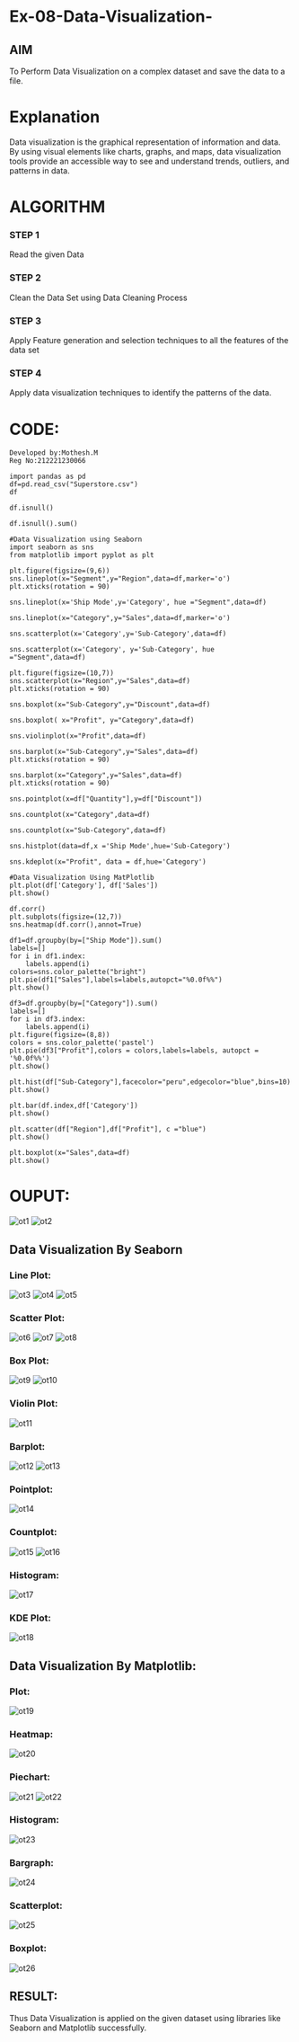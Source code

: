 # Ex-08-Data-Visualization-

## AIM
To Perform Data Visualization on a complex dataset and save the data to a file. 

# Explanation
Data visualization is the graphical representation of information and data. By using visual elements like charts, graphs, and maps, data visualization tools provide an accessible way to see and understand trends, outliers, and patterns in data.

# ALGORITHM
### STEP 1
Read the given Data
### STEP 2
Clean the Data Set using Data Cleaning Process
### STEP 3
Apply Feature generation and selection techniques to all the features of the data set
### STEP 4
Apply data visualization techniques to identify the patterns of the data.


# CODE:
```
Developed by:Mothesh.M
Reg No:212221230066
```
```
import pandas as pd
df=pd.read_csv("Superstore.csv")
df

df.isnull()

df.isnull().sum()

#Data Visualization using Seaborn
import seaborn as sns
from matplotlib import pyplot as plt

plt.figure(figsize=(9,6))
sns.lineplot(x="Segment",y="Region",data=df,marker='o')
plt.xticks(rotation = 90)

sns.lineplot(x='Ship Mode',y='Category', hue ="Segment",data=df)

sns.lineplot(x="Category",y="Sales",data=df,marker='o')

sns.scatterplot(x='Category',y='Sub-Category',data=df)

sns.scatterplot(x='Category', y='Sub-Category', hue ="Segment",data=df)

plt.figure(figsize=(10,7))
sns.scatterplot(x="Region",y="Sales",data=df)
plt.xticks(rotation = 90)

sns.boxplot(x="Sub-Category",y="Discount",data=df)

sns.boxplot( x="Profit", y="Category",data=df)

sns.violinplot(x="Profit",data=df)

sns.barplot(x="Sub-Category",y="Sales",data=df)
plt.xticks(rotation = 90)

sns.barplot(x="Category",y="Sales",data=df)
plt.xticks(rotation = 90)

sns.pointplot(x=df["Quantity"],y=df["Discount"])

sns.countplot(x="Category",data=df)

sns.countplot(x="Sub-Category",data=df)

sns.histplot(data=df,x ='Ship Mode',hue='Sub-Category')

sns.kdeplot(x="Profit", data = df,hue='Category')

#Data Visualization Using MatPlotlib
plt.plot(df['Category'], df['Sales'])
plt.show()

df.corr()
plt.subplots(figsize=(12,7))
sns.heatmap(df.corr(),annot=True)

df1=df.groupby(by=["Ship Mode"]).sum()
labels=[]
for i in df1.index:
    labels.append(i)
colors=sns.color_palette("bright")
plt.pie(df1["Sales"],labels=labels,autopct="%0.0f%%")
plt.show()

df3=df.groupby(by=["Category"]).sum()
labels=[]
for i in df3.index:
    labels.append(i) 
plt.figure(figsize=(8,8))
colors = sns.color_palette('pastel')
plt.pie(df3["Profit"],colors = colors,labels=labels, autopct = '%0.0f%%')
plt.show()

plt.hist(df["Sub-Category"],facecolor="peru",edgecolor="blue",bins=10)
plt.show()

plt.bar(df.index,df['Category'])
plt.show()

plt.scatter(df["Region"],df["Profit"], c ="blue")
plt.show() 

plt.boxplot(x="Sales",data=df)
plt.show()
```

# OUPUT:
![ot1](https://user-images.githubusercontent.com/94170892/172288382-daea6c47-8451-4ff1-ad89-347c2a81403f.jpg)
![ot2](https://user-images.githubusercontent.com/94170892/172288415-cc6bb869-4ea4-4ea1-8de4-3694c7384c24.jpg)

## Data Visualization By Seaborn
### Line Plot:
![ot3](https://user-images.githubusercontent.com/94170892/172288440-0e3359ef-9f5b-40a7-b82d-94fb1f8e3d85.jpg)
![ot4](https://user-images.githubusercontent.com/94170892/172288500-a11295ea-2639-4da2-b7fd-b1c705e11bc5.jpg)
![ot5](https://user-images.githubusercontent.com/94170892/172288532-3583a5da-6c67-4733-8d4e-a5b7bf312f04.jpg)

### Scatter Plot:
![ot6](https://user-images.githubusercontent.com/94170892/172288580-d520458b-ecc9-4926-b92c-713786a5c71d.jpg)
![ot7](https://user-images.githubusercontent.com/94170892/172288630-ab35e1ea-8ced-42e7-9c16-f1a677fb7d80.jpg)
![ot8](https://user-images.githubusercontent.com/94170892/172288641-032f647a-e960-4ec8-9f4d-955cf7b8c531.jpg)

### Box Plot:
![ot9](https://user-images.githubusercontent.com/94170892/172288697-05a97be4-d3bb-495b-968c-defe86e6388c.jpg)
![ot10](https://user-images.githubusercontent.com/94170892/172288711-618f6d95-f7aa-4fb4-aae7-af50bf2d29fe.jpg)

### Violin Plot:
![ot11](https://user-images.githubusercontent.com/94170892/172288754-ac42497d-17d6-455e-b5b8-d7ddb5291368.jpg)

### Barplot:
![ot12](https://user-images.githubusercontent.com/94170892/172288797-7b6538f3-803a-4ec5-917a-af3e8ae294aa.jpg)
![ot13](https://user-images.githubusercontent.com/94170892/172288815-d5490f7a-55f4-4d22-946b-b8fcefff0ae0.jpg)

### Pointplot:
![ot14](https://user-images.githubusercontent.com/94170892/172288883-a8f1b3a3-0fb6-4124-b368-e05af9c84eae.jpg)

### Countplot:
![ot15](https://user-images.githubusercontent.com/94170892/172288916-acf18e63-56ea-47eb-82a5-9b14c71377ca.jpg)
![ot16](https://user-images.githubusercontent.com/94170892/172288951-eb22343b-d5bc-4cf7-9f8b-678417459f5a.jpg)

### Histogram:
![ot17](https://user-images.githubusercontent.com/94170892/172288987-ede47b4e-912a-4b12-81c5-5478933740c0.jpg)

### KDE Plot:
![ot18](https://user-images.githubusercontent.com/94170892/172289024-e504df91-65dc-4f2b-87e5-b01ae69744ba.jpg)

## Data Visualization By Matplotlib:
### Plot:
![ot19](https://user-images.githubusercontent.com/94170892/172289095-11eb25cc-afa3-4b97-b14a-d9343f4b4b77.jpg)

### Heatmap:
![ot20](https://user-images.githubusercontent.com/94170892/172289132-f7888d93-6836-438d-829b-aeff02a6d54b.jpg)

### Piechart:
![ot21](https://user-images.githubusercontent.com/94170892/172289164-296dbbef-810f-4cd6-b45d-328ff4324517.jpg)
![ot22](https://user-images.githubusercontent.com/94170892/172289171-0b83d459-e98d-4464-a494-33425351267f.jpg)

### Histogram:
![ot23](https://user-images.githubusercontent.com/94170892/172289207-3c229377-679d-404b-9fb6-34c56c98129d.jpg)

### Bargraph:
![ot24](https://user-images.githubusercontent.com/94170892/172289235-05ea5dd8-b32f-40c7-a653-3a2236012d8d.jpg)

### Scatterplot:
![ot25](https://user-images.githubusercontent.com/94170892/172289266-2c4dc556-b86d-43d5-a12d-60e3e7d943ad.jpg)

### Boxplot:
![ot26](https://user-images.githubusercontent.com/94170892/172289314-492142d1-44be-4e85-8bc5-c4dcf205f1cf.jpg)

## RESULT:
Thus Data Visualization is applied on the given dataset using libraries like Seaborn and Matplotlib successfully.
